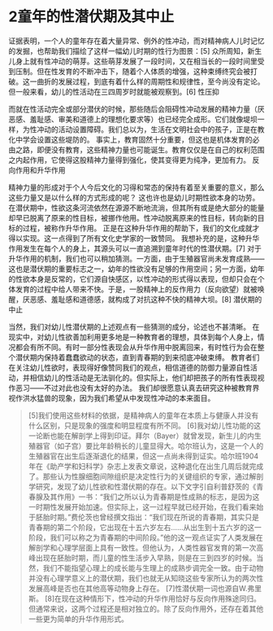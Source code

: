 ﻿#  2童年的性潜伏期及其中止
证据表明，一个人的童年存在着大量异常、例外的性冲动，而对精神病人儿时记忆的发掘，也帮助我们描绘了这样一幅幼儿时期的性行为图景：[5]
众所周知，新生儿身上就有性冲动的萌芽。这些萌芽发展了一段时间，又在相当长的一段时间里受到压制。但在性发育的不断冲击下，随着个人体质的增强，这种束缚终究会被打破。这一曲折的发展过程，到底有着什么样的周期性和规律性，至今尚没有定论。但一般来看，幼儿的性活动在三四周岁时就能被观察到。[6]
性压抑

而就在性活动完全或部分潜伏的时候，那些随后会阻碍性冲动发展的精神力量（厌恶感、羞耻感、审美和道德上的理想化要求等）也已经完全成形。它们就像堤坝一样，为性冲动的活动设置障碍。我们总以为，生活在文明社会中的孩子，正是在教化中学会设置这些堤防的。
事实上，教育固然十分重要，但这也是机体发育的必由之路，即便没有教育，这些精神力量也可能诞生。教育仅仅是在自己的权利范围之内起作用，它使得这股精神力量得到强化，使其变得更为纯净，更加有力。
反向作用和升华作用

精神力量的形成对于个人今后文化的习得和常态的保持有着至关重要的意义，那么这些力量又是以什么样的方式形成的呢？
这也许也是幼儿时期性欲本身的功劳。在潜伏期中，性欲这条河流依然在源源不断地流淌，但其所有或是绝大部分的能量却早已脱离了原来的性目标，被挪作他用。性冲动脱离原来的性目标，转向新的目标的过程，被称作升华作用。
正是在这种升华作用的帮助下，我们的文化成就才得以实现。这一点得到了所有文化史学家的一致赞同。
我想补充的是，这种升华作用发生在每个人的身上，其源头可以一直追溯到童年时代的性潜伏期。[7]
对于升华作用的机制，我们也可以稍加猜测。一方面，由于生殖器官尚未发育成熟——这也是潜伏期的重要标志之一，幼年的性欲没有足够的作用空间；另一方面，幼年的性欲本身是反常的，它们源自快感区，以性冲动的形式得以表现，但却只会在个体发育的过程中给人带来不快。于是，一股精神上的反作用力（反向欲望）就被唤醒，厌恶感、羞耻感和道德感，就构成了对抗这种不快的精神大坝。[8]
潜伏期的中止

当然，我们对幼儿性潜伏期的上述观点有一些猜测的成分，论述也不甚清晰。
在现实中，对幼儿性欲善加利用更多地是一种教育者的理想，具体到每个人身上，情况都会有所不同。有时一部分性表现会从升华作用中脱离回来，有时性行为会在整个潜伏期内保持着蠢蠢欲动的状态，直到青春期的到来彻底冲破束缚。
教育者们在关注幼儿性欲时，表现得好像赞同我们的观点，相信道德的防御力量源自性活动，并相信幼儿的性活动是无法驯化的。但实际上，他们却把孩子的所有性表现视作恶习——不过对此也没有太好的办法。
我们却很愿意认真去研究这种被教育界视作洪水猛兽的现象，因为我们希望从中发现性冲动的本来面目。

>[5]我们使用这些材料的依据，是精神病人的童年在本质上与健康人并没有什么区别，只是现象的强度和明显程度有所不同。
[6]我对幼儿性功能的这一论断也能在解剖学上得到印证。拜尔（Bayer）就曾发现，新生儿的内生殖器官（如子宫）要比年龄稍长的儿童显得大。哈尔班认为，这是一个人的生殖器官在出生后逐渐退化的结果，但这一点尚未得到证实。哈尔班1904年在《助产学和妇科学》杂志上发表文章说，这种退化在出生几周后就完成了。那些认为性腺细胞间隙组织是决定性行为的关键组织的专家，通过解剖学研究，发现了幼儿性欲和性潜伏期的存在。以下文字引自利普舒茨的《青春腺及其作用》一书：“我们之所以认为青春期是性成熟的标志，是因为这一时期性发展开始加速。但实际上，这一过程早就已经开始，在我们看来始于胚胎时期。”费伦茨也曾经撰文指出：“我们现在所说的青春期，其实只是青春期的第二个阶段，它出现在十五六岁左右……从出生到十五六岁的这一阶段，我们可以称之为青春期的中间阶段。”他的这一观点证实了人类发展在解剖学和心理学层面上具有一致性。但他认为，人类性器官发育的第一次高峰出现在胚胎时期，而儿童的性生活步入早熟，则是在三到四岁的时候。当然，我们不能指望心理上的成长能与生理上的成熟步调完全一致。由于动物并没有心理学意义上的潜伏期，我们也就无从知晓这些专家所认为的两次性发展高峰是否也在其他高等动物身上存在。
[7]性潜伏期一词也源自W.弗里斯。
[8]在现在这种情形下，性冲动的升华作用恰好与反向作用殊途同归。但通常来说，这两个过程还是相对独立的。除了反向作用外，还存在着其他一些更为简单的升华作用形式。